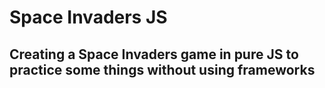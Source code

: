 # Space Invaders JS

## Creating a Space Invaders game in pure JS to practice some things without using frameworks
